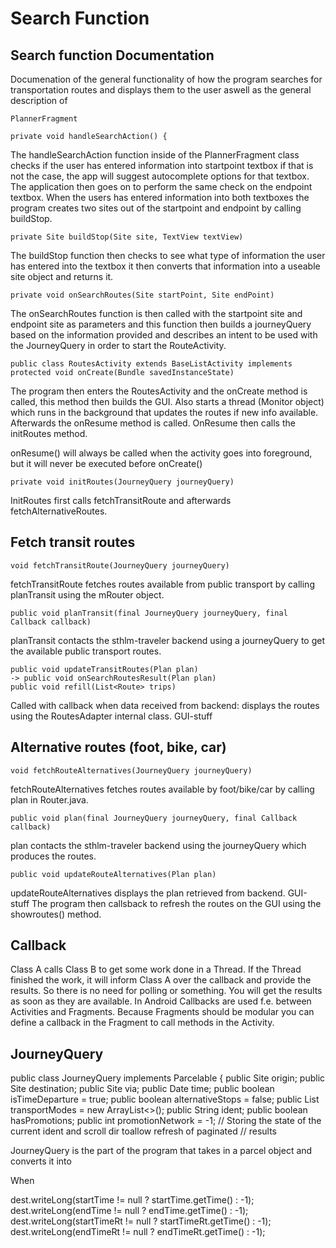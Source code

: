 
# Search Function


## Search function Documentation

Documenation of the general functionality of how the program searches for transportation routes and displays them to the user aswell as the general description of 


```
PlannerFragment

private void handleSearchAction() {
```
The handleSearchAction function inside of the PlannerFragment class checks if the user has entered information into startpoint textbox if that is not the case, the app will suggest autocomplete options for that textbox. The application then goes on to perform the same check on the endpoint textbox. When the users has entered information into both textboxes the program creates two sites out of the startpoint and endpoint by calling buildStop.

```
private Site buildStop(Site site, TextView textView)
```


The buildStop function then checks to see what type of information the user has entered into the textbox it then converts that information into a useable site object and returns it.

```
private void onSearchRoutes(Site startPoint, Site endPoint) 
```

The onSearchRoutes function is then called with the startpoint site and endpoint site as parameters and this function then builds a journeyQuery based on the information provided and describes an intent to be used with the JourneyQuery in order to start the RouteActivity. 

```
public class RoutesActivity extends BaseListActivity implements
protected void onCreate(Bundle savedInstanceState)
```

The program then enters the RoutesActivity and the onCreate method is called, this method then builds the GUI. Also starts a thread (Monitor object) which runs in the background that updates the routes if new info available.  Afterwards the onResume method is called. OnResume then calls the initRoutes method. 

onResume() will always be called when the activity goes into foreground, but it will never be executed before onCreate() 


```
private void initRoutes(JourneyQuery journeyQuery)
```

InitRoutes first calls fetchTransitRoute and afterwards fetchAlternativeRoutes.

## Fetch transit routes
```
void fetchTransitRoute(JourneyQuery journeyQuery)
```

fetchTransitRoute fetches routes available from public transport by calling planTransit using the mRouter object.

```
public void planTransit(final JourneyQuery journeyQuery, final Callback callback)
```

planTransit contacts the sthlm-traveler backend using a journeyQuery to get the available public transport routes.


```
public void updateTransitRoutes(Plan plan)
-> public void onSearchRoutesResult(Plan plan)
public void refill(List<Route> trips) 
```

Called with callback when data received from backend: displays the routes using the RoutesAdapter internal class. GUI-stuff


## Alternative routes (foot, bike, car)
```
void fetchRouteAlternatives(JourneyQuery journeyQuery)
```

fetchRouteAlternatives fetches routes available by foot/bike/car by calling plan in Router.java.

```
public void plan(final JourneyQuery journeyQuery, final Callback callback)
```

plan contacts the sthlm-traveler backend using the journeyQuery which produces the routes.

```
public void updateRouteAlternatives(Plan plan)
```

updateRouteAlternatives displays the plan retrieved from backend. GUI-stuff
The program then callsback to refresh the routes on the GUI using the showroutes() method.



## Callback
Class A calls Class B to get some work done in a Thread. If the Thread finished the work, it will inform Class A over the callback and provide the results. So there is no need for polling or something. You will get the results as soon as they are available.
In Android Callbacks are used f.e. between Activities and Fragments. Because Fragments should be modular you can define a callback in the Fragment to call methods in the Activity.









## JourneyQuery

public class JourneyQuery implements Parcelable {
   public Site origin;
   public Site destination;
   public Site via;
   public Date time;
   public boolean isTimeDeparture = true;
   public boolean alternativeStops = false;
   public List<String> transportModes = new ArrayList<>();
   public String ident;
   public boolean hasPromotions;
   public int promotionNetwork = -1;
   // Storing the state of the current ident and scroll dir toallow refresh of paginated
   // results

JourneyQuery is the part of the program that takes in a parcel object and converts it into 




When 

dest.writeLong(startTime != null ? startTime.getTime() : -1);
dest.writeLong(endTime != null ? endTime.getTime() : -1);
dest.writeLong(startTimeRt != null ? startTimeRt.getTime() : -1);
dest.writeLong(endTimeRt != null ? endTimeRt.getTime() : -1);












